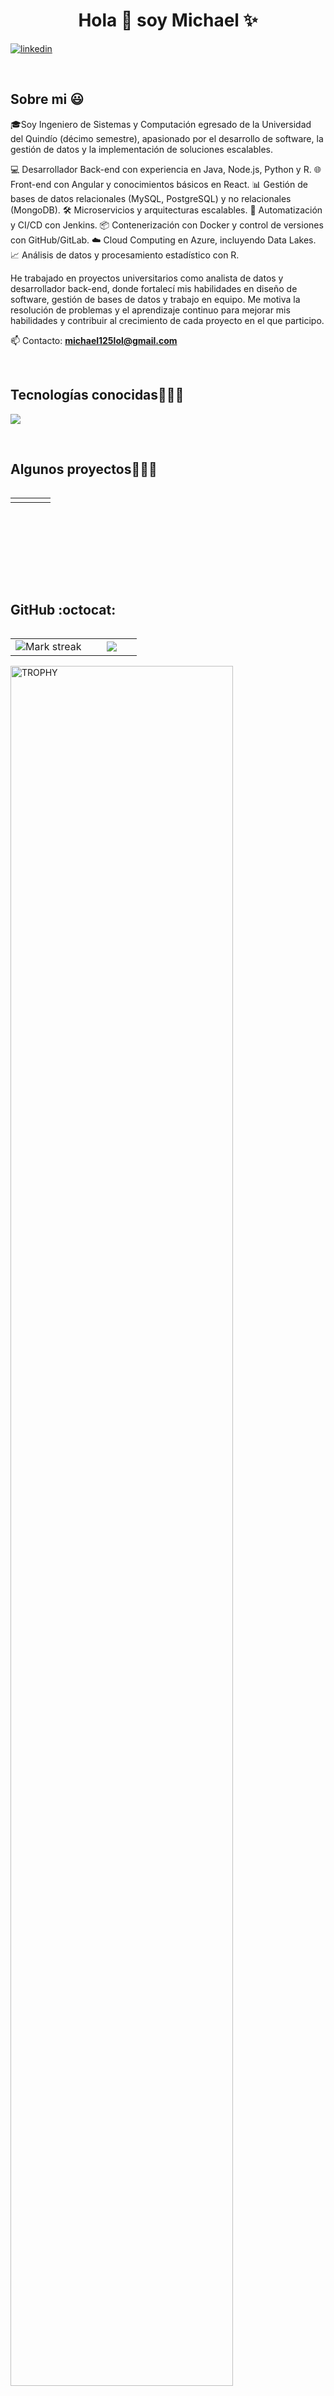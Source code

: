 <h1 align="center">Hola 👋  soy Michael  ✨ </h1> 

<p align="left">
<a href="https://linkedin.com/in/michael" target="blank"><img align="center" src="https://www.linkedin.com/in/michael-aristizabal-molina-5112a7259/" alt="linkedin"/></a>
  </p>
<br>
<h2>Sobre mi 😃</h2>
<!--Intro start-->

<p align="left">
🎓Soy Ingeniero de Sistemas y Computación egresado de la Universidad del Quindío (décimo semestre), apasionado por el desarrollo de software, la gestión de datos y la implementación de soluciones escalables.

💻 Desarrollador Back-end con experiencia en Java, Node.js, Python y R.
🌐 Front-end con Angular y conocimientos básicos en React.
📊 Gestión de bases de datos relacionales (MySQL, PostgreSQL) y no relacionales (MongoDB).
🛠️ Microservicios y arquitecturas escalables.
🚀 Automatización y CI/CD con Jenkins.
📦 Contenerización con Docker y control de versiones con GitHub/GitLab.
☁️ Cloud Computing en Azure, incluyendo Data Lakes.
📈 Análisis de datos y procesamiento estadístico con R.

He trabajado en proyectos universitarios como analista de datos y desarrollador back-end, donde fortalecí mis habilidades en diseño de software, gestión de bases de datos y trabajo en equipo. Me motiva la resolución de problemas y el aprendizaje continuo para mejorar mis habilidades y contribuir al crecimiento de cada proyecto en el que participo.

📫 Contacto: **michael125lol@gmail.com**
<!--Intro end-->
  </p>
<br>

<h2 >Tecnologías conocidas👨🏻‍💻</h2>
<!--tech stack icons-->
<p align="left">
  <a href="https://skillicons.dev">
    <img src="https://skillicons.dev/icons?i=androidstudio,java,php,dart,py,dotnet,css,html,js,nodejs,mysql,sqlite,firebase,gtk,git,github,docker,materialui,postman,eclipse,vscode,bash,linux,ai,ps&perline=12" />
  </a>
</p>
<br>
<!-------------------------->
<div id="proyectos">
<h2 >Algunos proyectos👨🏻‍💻</h2>

<table align="left" >
<tr border="none">
  <td width="25%" align="center">
          
</td>
<td width="25%" align="center">
          
</td>
  
  <td width="25%" align="center">
          
</td>

   <td width="25%" align="center">
          
</td>
  
</tr>
</table>
  </div>
<br>
<br><br>
<br>
<br><br><br>
<br><br>

<!------------------------->

<h2>GitHub :octocat:</h2>
<!--- stats & Trophy (start) -->
<p align="center">
  <!--- stats (start) -->
<table align="left">
<tr border="none">
<td width="60%" align="center">

<!--  <img  align="center"  src="https://github-readme-stats.vercel.app/api?username=unsimpledev&theme=dark&show_icons=true&count_private=true" />
  <br></br> -->
  <img  title="🔥 Get streak stats for your profile at git.io/streak-stats" alt="Mark streak" src="https://github-readme-streak-stats.herokuapp.com/?user=unsimpledev&theme=dark&hide_border=false" /> 
</td>

<td width="40%" align="center">

  <img  align="center"  src="https://github-readme-stats.anuraghazra1.vercel.app/api/top-langs/?username=unsimpledev&theme=dark&hide_border=false&no-bg=true&no-frame=true&langs_count=10"/>

  </td>
</tr>
</table>
<!--- stats (end) -->

<!--- trophy (start) -->
<div align=left>
  <a href="https://github.com/ryo-ma/github-profile-trophy" title="Go to Source">
      <img align="center" width=84% src="https://github-profile-trophy.vercel.app/?username=unsimpledev&theme=radical&row=1&column=7&margin-h=15&margin-w=5&no-bg=true" alt="TROPHY" />
    </a>
</div>
<!--- trophy (start) -->


</p>        
<!--- stats (end) -->
